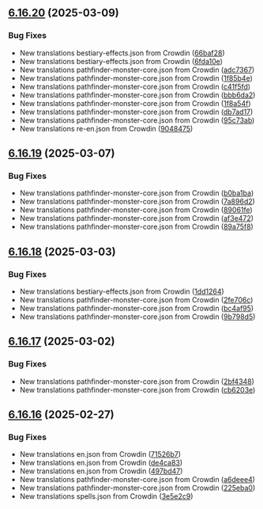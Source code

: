 ## [6.16.20](https://github.com/allnnde/pf2e-esp-translation/compare/v6.16.19...v6.16.20) (2025-03-09)


### Bug Fixes

* New translations bestiary-effects.json from Crowdin ([66baf28](https://github.com/allnnde/pf2e-esp-translation/commit/66baf284508bc1c25b5934184a13f75a07d97a6c))
* New translations bestiary-effects.json from Crowdin ([6fda10e](https://github.com/allnnde/pf2e-esp-translation/commit/6fda10eaf73e553cf14473847b64fce5e7c7c500))
* New translations pathfinder-monster-core.json from Crowdin ([adc7367](https://github.com/allnnde/pf2e-esp-translation/commit/adc7367912d9844e16c02e9e62ee130ee03f940e))
* New translations pathfinder-monster-core.json from Crowdin ([1f85b4e](https://github.com/allnnde/pf2e-esp-translation/commit/1f85b4e7d0990feceec4f8e24d2b063dada4c01b))
* New translations pathfinder-monster-core.json from Crowdin ([c41f5fd](https://github.com/allnnde/pf2e-esp-translation/commit/c41f5fdc6e4d077297647657be1b1232874535ca))
* New translations pathfinder-monster-core.json from Crowdin ([bbb6da2](https://github.com/allnnde/pf2e-esp-translation/commit/bbb6da27942320501c63ea5fb91f24b30899f1b5))
* New translations pathfinder-monster-core.json from Crowdin ([1f8a54f](https://github.com/allnnde/pf2e-esp-translation/commit/1f8a54f1309cc7da95d2e2997c9d2a94b6d66c89))
* New translations pathfinder-monster-core.json from Crowdin ([db7ad17](https://github.com/allnnde/pf2e-esp-translation/commit/db7ad1722f5482f029b2b5f484baf1e5a64dfe69))
* New translations pathfinder-monster-core.json from Crowdin ([95c73ab](https://github.com/allnnde/pf2e-esp-translation/commit/95c73ab3751d40f95ea61e6aac29d415426f42ce))
* New translations re-en.json from Crowdin ([9048475](https://github.com/allnnde/pf2e-esp-translation/commit/9048475e5d1eda31d19e7aad575b4cc9da1b2018))



## [6.16.19](https://github.com/allnnde/pf2e-esp-translation/compare/v6.16.18...v6.16.19) (2025-03-07)


### Bug Fixes

* New translations pathfinder-monster-core.json from Crowdin ([b0ba1ba](https://github.com/allnnde/pf2e-esp-translation/commit/b0ba1baafc850942efb708bb6364ee8ad0f9d3a9))
* New translations pathfinder-monster-core.json from Crowdin ([7a896d2](https://github.com/allnnde/pf2e-esp-translation/commit/7a896d28f419e504c9122e4d5e8cf950756a7310))
* New translations pathfinder-monster-core.json from Crowdin ([89061fe](https://github.com/allnnde/pf2e-esp-translation/commit/89061fecbca34e6520d0eb0c3c572b3ff48a4be3))
* New translations pathfinder-monster-core.json from Crowdin ([af3e472](https://github.com/allnnde/pf2e-esp-translation/commit/af3e47223e1930f30f7ca4579d9c932cbfd867a5))
* New translations pathfinder-monster-core.json from Crowdin ([89a75f8](https://github.com/allnnde/pf2e-esp-translation/commit/89a75f8ce84a82d02bd796100b4edaa3188fb47a))



## [6.16.18](https://github.com/allnnde/pf2e-esp-translation/compare/v6.16.17...v6.16.18) (2025-03-03)


### Bug Fixes

* New translations bestiary-effects.json from Crowdin ([1dd1264](https://github.com/allnnde/pf2e-esp-translation/commit/1dd1264dc5be49b216ff7f0fd74f6c440e785c0b))
* New translations pathfinder-monster-core.json from Crowdin ([2fe706c](https://github.com/allnnde/pf2e-esp-translation/commit/2fe706c3337cc6fe06434bcd66f240a636889a64))
* New translations pathfinder-monster-core.json from Crowdin ([bc4af95](https://github.com/allnnde/pf2e-esp-translation/commit/bc4af9521f4ddc1cdb52e4f0c2a52064b89aa218))
* New translations pathfinder-monster-core.json from Crowdin ([9b798d5](https://github.com/allnnde/pf2e-esp-translation/commit/9b798d5846b339778f7f42278330629df3973998))



## [6.16.17](https://github.com/allnnde/pf2e-esp-translation/compare/v6.16.16...v6.16.17) (2025-03-02)


### Bug Fixes

* New translations pathfinder-monster-core.json from Crowdin ([2bf4348](https://github.com/allnnde/pf2e-esp-translation/commit/2bf434814b0cc5bff0534e3de0ef91948727b09e))
* New translations pathfinder-monster-core.json from Crowdin ([cb6203e](https://github.com/allnnde/pf2e-esp-translation/commit/cb6203e86fe531e0c5c1e1e74011d0b2395d5a35))



## [6.16.16](https://github.com/allnnde/pf2e-esp-translation/compare/v6.16.15...v6.16.16) (2025-02-27)


### Bug Fixes

* New translations en.json from Crowdin ([71526b7](https://github.com/allnnde/pf2e-esp-translation/commit/71526b725a65529458be3735adb0bf3ce9edc18b))
* New translations en.json from Crowdin ([de4ca83](https://github.com/allnnde/pf2e-esp-translation/commit/de4ca83e9e2364e94c5547426bd21603b07250b8))
* New translations en.json from Crowdin ([497bd47](https://github.com/allnnde/pf2e-esp-translation/commit/497bd479b5c0905f59206139425f9ee330afae3c))
* New translations pathfinder-monster-core.json from Crowdin ([a6deee4](https://github.com/allnnde/pf2e-esp-translation/commit/a6deee4482727e458dfc3d861aa75dccf6d0052e))
* New translations pathfinder-monster-core.json from Crowdin ([225eba0](https://github.com/allnnde/pf2e-esp-translation/commit/225eba0f6978dadf233c639f23d3c624044e0b95))
* New translations spells.json from Crowdin ([3e5e2c9](https://github.com/allnnde/pf2e-esp-translation/commit/3e5e2c962171ab0f0e20a046f171977dd6e03878))



